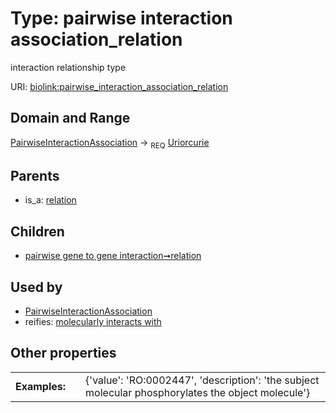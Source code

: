 
# Type: pairwise interaction association_relation


interaction relationship type

URI: [biolink:pairwise_interaction_association_relation](https://w3id.org/biolink/vocab/pairwise_interaction_association_relation)


## Domain and Range

[PairwiseInteractionAssociation](PairwiseInteractionAssociation.md) ->  <sub>REQ</sub> [Uriorcurie](types/Uriorcurie.md)

## Parents

 *  is_a: [relation](relation.md)

## Children

 *  [pairwise gene to gene interaction➞relation](pairwise_gene_to_gene_interaction_relation.md)

## Used by

 * [PairwiseInteractionAssociation](PairwiseInteractionAssociation.md)
 *  reifies: [molecularly interacts with](molecularly_interacts_with.md)

## Other properties

|  |  |  |
| --- | --- | --- |
| **Examples:** | | {'value': 'RO:0002447', 'description': 'the subject molecular phosphorylates the object molecule'} |

